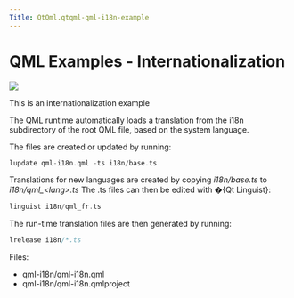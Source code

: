 ```yaml
---
Title: QtQml.qtqml-qml-i18n-example
---
```

        
QML Examples - Internationalization
===================================

<span class="subtitle"></span>
<span id="details"></span>
![](https://developer.ubuntu.com/static/devportal_uploaded/75df3301-368c-427f-90b2-09f64a3a9de6-api/apps/qml/sdk-14.10/qtqml-qml-i18n-example/images/qml-i18n-example.png)

This is an internationalization example

The QML runtime automatically loads a translation from the i18n subdirectory of the root QML file, based on the system language.

The files are created or updated by running:

``` cpp
lupdate qml-i18n.qml -ts i18n/base.ts
```

Translations for new languages are created by copying *i18n/base.ts* to *i18n/qml\_&lt;lang&gt;.ts* The .ts files can then be edited with �{Qt Linguist}:

``` cpp
linguist i18n/qml_fr.ts
```

The run-time translation files are then generated by running:

``` cpp
lrelease i18n/*.ts
```

Files:

-   qml-i18n/qml-i18n.qml
-   qml-i18n/qml-i18n.qmlproject

